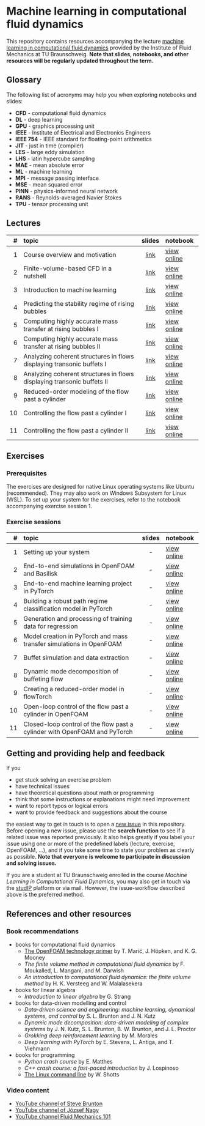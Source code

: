 # Machine learning in computational fluid dynamics

This repository contains resources accompanying the lecture [machine learning in computational fluid dynamics](https://www.tu-braunschweig.de/en/ism/teaching/courses/fluid-mechanics/translate-to-english-maschinelles-lernen-in-der-numerischen-stroemungsmechanik) provided by the Institute of Fluid Mechanics at TU Braunschweig. **Note that slides, notebooks, and other resources will be regularly updated throughout the term.**

## Glossary

The following list of acronyms may help you when exploring notebooks and slides:

- **CFD** - computational fluid dynamics
- **DL** - deep learning
- **GPU** - graphics processing unit
- **IEEE** - Institute of Electrical and Electronics Engineers
- **IEEE 754** - IEEE standard for floating-point arithmetics
- **JIT** - just in time (compiler)
- **LES** - large eddy simulation
- **LHS** - latin hypercube sampling
- **MAE** - mean absolute error
- **ML** - machine learning
- **MPI** - message passing interface
- **MSE** - mean squared error
- **PINN** - physics-informed neural network
- **RANS** - Reynolds-averaged Navier Stokes
- **TPU** - tensor processing unit

## Lectures

| # | topic | slides | notebook |
|--:|:------|:------:|:---------|
| 1 | Course overview and motivation | [link](https://andreweiner.github.io/ml-cfd-slides/lecture_1.html) | [view online](https://github.com/AndreWeiner/ml-cfd-lecture/blob/main/notebooks/lecture_1.ipynb) |
| 2 | Finite-volume-based CFD in a nutshell | [link](https://andreweiner.github.io/ml-cfd-slides/lecture_2.html) | [view online](https://github.com/AndreWeiner/ml-cfd-lecture/blob/main/notebooks/lecture_2.ipynb) |
| 3 | Introduction to machine learning | [link](https://andreweiner.github.io/ml-cfd-slides/lecture_3.html) | [view online](https://github.com/AndreWeiner/ml-cfd-lecture/blob/main/notebooks/lecture_3.ipynb) |
| 4 | Predicting the stability regime of rising bubbles | [link](https://andreweiner.github.io/ml-cfd-slides/lecture_4.html) | [view online](https://github.com/AndreWeiner/ml-cfd-lecture/blob/main/notebooks/lecture_4.ipynb) |
| 5 | Computing highly accurate mass transfer at rising bubbles I | [link](https://andreweiner.github.io/ml-cfd-slides/lecture_5_6.html) |[view online](https://github.com/AndreWeiner/ml-cfd-lecture/blob/main/notebooks/lecture_5_6.ipynb) |
| 6 | Computing highly accurate mass transfer at rising bubbles II | [link](https://andreweiner.github.io/ml-cfd-slides/lecture_5_6.html) | [view online](https://github.com/AndreWeiner/ml-cfd-lecture/blob/main/notebooks/lecture_5_6.ipynb) |
| 7 | Analyzing coherent structures in flows displaying transonic buffets I | [link](https://andreweiner.github.io/ml-cfd-slides/lecture_7_8.html) | [view online](https://github.com/AndreWeiner/ml-cfd-lecture/blob/main/notebooks/lecture_7_8.ipynb) |
| 8 | Analyzing coherent structures in flows displaying transonic buffets II | [link](https://andreweiner.github.io/ml-cfd-slides/lecture_7_8.html) | [view online](https://github.com/AndreWeiner/ml-cfd-lecture/blob/main/notebooks/lecture_7_8.ipynb) |
| 9 | Reduced-order modeling of the flow past a cylinder | [link](https://andreweiner.github.io/ml-cfd-slides/lecture_9.html) | [view online](https://github.com/AndreWeiner/ml-cfd-lecture/blob/main/notebooks/lecture_9.ipynb) |
| 10 | Controlling the flow past a cylinder I | [link](https://andreweiner.github.io/ml-cfd-slides/lecture_10_11.html) | [view online](https://github.com/AndreWeiner/ml-cfd-lecture/blob/main/notebooks/lecture_10_11.ipynb) |
| 11 | Controlling the flow past a cylinder II | [link](https://andreweiner.github.io/ml-cfd-slides/lecture_10_11.html) | [view online](https://github.com/AndreWeiner/ml-cfd-lecture/blob/main/notebooks/lecture_10_11.ipynb) |

## Exercises

### Prerequisites

The exercises are designed for native Linux operating systems like Ubuntu (recommended). They may also work on Windows Subsystem for Linux (WSL). To set up your system for the exercises, refer to the notebook accompanying exercise session 1.

### Exercise sessions

| # | topic | slides | notebook |
|--:|:------|:------:|:---------|
| 1 | Setting up your system | - | [view online](https://github.com/AndreWeiner/ml-cfd-lecture/blob/main/notebooks/exercise_1.ipynb) |
| 2 | End-to-end simulations in OpenFOAM and Basilisk | - | [view online](https://github.com/AndreWeiner/ml-cfd-lecture/blob/main/notebooks/exercise_2.ipynb) |
| 3 | End-to-end machine learning project in PyTorch | - | [view online](https://github.com/AndreWeiner/ml-cfd-lecture/blob/main/notebooks/exercise_3.ipynb) |
| 4 | Building a robust path regime classification model in PyTorch | - | [view online](https://github.com/AndreWeiner/ml-cfd-lecture/blob/main/notebooks/exercise_4.ipynb)|
| 5 | Generation and processing of training data for regression | - | [view online](https://github.com/AndreWeiner/ml-cfd-lecture/blob/main/notebooks/exercise_5_6.ipynb) |
| 6 | Model creation in PyTorch and mass transfer simulations in OpenFOAM | - | [view online](https://github.com/AndreWeiner/ml-cfd-lecture/blob/main/notebooks/exercise_5_6.ipynb) |
| 7 | Buffet simulation and data extraction | - | [view online](https://github.com/AndreWeiner/ml-cfd-lecture/blob/main/notebooks/lecture_7_8.ipynb) |
| 8 | Dynamic mode decomposition of buffeting flow | - | [view online](https://github.com/AndreWeiner/ml-cfd-lecture/blob/main/notebooks/lecture_7_8.ipynb) |
| 9 | Creating a reduced-order model in flowTorch | - | [view online](https://github.com/AndreWeiner/ml-cfd-lecture/blob/main/notebooks/exercise_9.ipynb) |
| 10 | Open-loop control of the flow past a cylinder in OpenFOAM | - | [view online](https://github.com/AndreWeiner/ml-cfd-lecture/blob/main/notebooks/exercise_10_11.ipynb) |
| 11 | Closed-loop control of the flow past a cylinder with OpenFOAM and PyTorch | - | [view online](https://github.com/AndreWeiner/ml-cfd-lecture/blob/main/notebooks/exercise_10_11.ipynb) |

## Getting and providing help and feedback

If you
- get stuck solving an exercise problem
- have technical issues
- have theoretical questions about math or programming
- think that some instructions or explanations might need improvement
- want to report typos or logical errors
- want to provide feedback and suggestions about the course

the easiest way to get in touch is to open a [new issue](https://github.com/AndreWeiner/ml-cfd-lecture/issues/new) in this repository. Before opening a new issue, please use the **search function** to see if a related issue was reported previously. It also helps greatly if you label your issue using one or more of the predefined labels (lecture, exercise, OpenFOAM, ...), and if you take some time to state your problem as clearly as possible. **Note that everyone is welcome to participate in discussion and solving issues.**

If you are a student at TU Braunschweig enrolled in the course *Machine Learning in Computational Fluid Dynamics*, you may also get in touch via the [studIP](https://studip.tu-braunschweig.de/dispatch.php/course/overview?cid=f79375e64fd07fe6606d810ab17496e7) platform or via mail. However, the issue-workflow described above is the preferred method.

## References and other resources

### Book recommendations

- books for computational fluid dynamics
  - [The OpenFOAM technology primer](https://zenodo.org/record/4630596#.YXBgepuxVH4) by T. Marić, J. Höpken, and K. G. Mooney
  - *The finite volume method in computational fluid dynamics* by F. Moukalled, L. Mangani, and M. Darwish
  - *An introduction to computational fluid dynamics: the finite volume method* by H. K. Versteeg and W. Malalasekera
- books for linear algebra
  - *Introduction to linear algebra* by G. Strang
- books for data-driven modelling and control
  - *Data-driven science and engineering: machine learning, dynamical systems, and control* by S. L. Brunton and J. N. Kutz
  - *Dynamic mode decomposition: data-driven modeling of complex systems* by J. N. Kutz, S. L. Brunton, B. W. Brunton, and J. L. Proctor
  - *Grokking deep reinforcement learning* by M. Morales
  - *Deep learning with PyTorch* by E. Stevens, L. Antiga, and T. Viehmann
- books for programming
  - *Python crash course* by E. Matthes
  - *C++ crash course: a fast-paced introduction* by J. Lospinoso
  - [The Linux command line](https://linuxcommand.org/tlcl.php) by W. Shotts

### Video content

- [YouTube channel of Steve Brunton](https://www.youtube.com/c/Eigensteve)
- [YouTube channel of József Nagy](https://www.youtube.com/channel/UCjdgpuxuAxH9BqheyE82Vvw)
- [YouTube channel Fluid Mechanics 101](https://www.youtube.com/channel/UCcqQi9LT0ETkRoUu8eYaEkg)